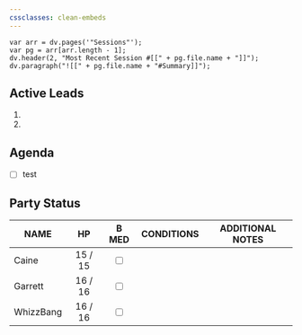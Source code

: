 ```yaml
---
cssclasses: clean-embeds
---
```

``` dataviewjs
var arr = dv.pages('"Sessions"');
var pg = arr[arr.length - 1];
dv.header(2, "Most Recent Session #[[" + pg.file.name + "]]");
dv.paragraph("![[" + pg.file.name + "#Summary]]");
```

## Active Leads
1. 
2. 

## Agenda
- [ ] test

## Party Status

| NAME      |   HP    |          B MED          | CONDITIONS | ADDITIONAL NOTES |
| --------- |:-------:|:-----------------------:| ---------- | ---------------- |
| Caine     | 15 / 15 | <input type="checkbox"> |            |                  |
| Garrett   | 16 / 16 | <input type="checkbox"> |            |                  |
| WhizzBang | 16 / 16 | <input type="checkbox"> |            |                  |
